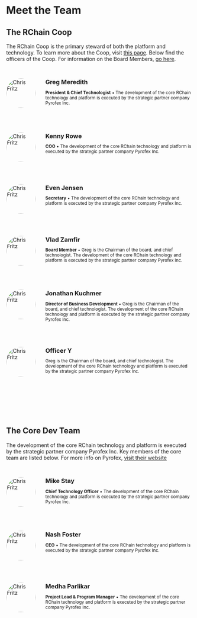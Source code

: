 # Meet the Team

## The RChain Coop
The RChain Coop is the primary steward of both the platform and technology. To learn more about the Coop, visit [this page](/). Below find the officers of the Coop. For information on the Board Members, [go here](/the-board).

<!-- Greg Meredith -->
<div class="vuer" style="display: flex; padding: 30px 0;">
	<div class="avatar" style="flex:0 0 80px;">
		<img src="https://static1.squarespace.com/static/5875463529687ffb91f6e83a/59074773b3db2ba7ea143022/5907479817bffc3ea35faeba/1511205361604/greg_meredith_profile+picture.jpg?format=500w" alt="Chris Fritz" width="80" height="80" style="border-radius: 50%;">
	</div> 
	<div class="profile" style="padding-left: 26px; flex: 1;">
		<h3 style="margin: 0;">Greg Meredith</h3> 
		<p style="font-size: 0.84em;"><b>President &amp; Chief Technologist</b> • The development of the core RChain technology and platform is executed by the strategic partner company Pyrofex Inc.</p>    
    </div>
</div>

<!-- Kenny Rowe -->
<div class="vuer" style="display: flex; padding: 30px 0;">
	<div class="avatar" style="flex:0 0 80px;">
		<img src="https://github.com/chrisvfritz.png" alt="Chris Fritz" width="80" height="80" style="border-radius: 50%;">
	</div> 
	<div class="profile" style="padding-left: 26px; flex: 1;">
		<h3 style="margin: 0;">Kenny Rowe</h3> 
		<p style="font-size: 0.84em;"><b>COO</b> • The development of the core RChain technology and platform is executed by the strategic partner company Pyrofex Inc.</p>    
    </div>
</div>

<!-- Kenny Rowe -->
<div class="vuer" style="display: flex; padding: 30px 0;">
	<div class="avatar" style="flex:0 0 80px;">
		<img src="https://github.com/dckc.png" alt="Chris Fritz" width="80" height="80" style="border-radius: 50%;">
	</div> 
	<div class="profile" style="padding-left: 26px; flex: 1;">
		<h3 style="margin: 0;">Even Jensen</h3> 
		<p style="font-size: 0.84em;"><b>Secretary</b> •  The development of the core RChain technology and platform is executed by the strategic partner company Pyrofex Inc.</p>    
    </div>
</div>

<!-- Kenny Rowe -->
<div class="vuer" style="display: flex; padding: 30px 0;">
	<div class="avatar" style="flex:0 0 80px;">
		<img src="https://github.com/pmoorman.png" alt="Chris Fritz" width="80" height="80" style="border-radius: 50%;">
	</div> 
	<div class="profile" style="padding-left: 26px; flex: 1;">
		<h3 style="margin: 0;">Vlad Zamfir</h3> 
		<p style="font-size: 0.84em;"><b>Board Member</b> • Greg is the Chairman of the board, and chief technologist. The development of the core RChain technology and platform is executed by the strategic partner company Pyrofex Inc.</p>    
    </div>
</div>

<!-- Kenny Rowe -->
<div class="vuer" style="display: flex; padding: 30px 0;">
	<div class="avatar" style="flex:0 0 80px;">
		<img src="https://github.com/ottermagically.png" alt="Chris Fritz" width="80" height="80" style="border-radius: 50%;">
	</div> 
	<div class="profile" style="padding-left: 26px; flex: 1;">
		<h3 style="margin: 0;">Jonathan Kuchmer</h3> 
		<p style="font-size: 0.84em;"><b>Director of Business Development</b> • Greg is the Chairman of the board, and chief technologist. The development of the core RChain technology and platform is executed by the strategic partner company Pyrofex Inc.</p>    
    </div>
</div>

<!-- Kenny Rowe -->
<div class="vuer" style="display: flex; padding: 25px 0 100px; ">
	<div class="avatar" style="flex:0 0 80px;">
		<img src="https://github.com/chrisvfritz.png" alt="Chris Fritz" width="80" height="80" style="border-radius: 50%;">
	</div> 
	<div class="profile" style="padding-left: 26px; flex: 1;">
		<h3 style="margin: 0;">Officer Y</h3> 
		<p style="font-size: 0.84em;">Greg is the Chairman of the board, and chief technologist. The development of the core RChain technology and platform is executed by the strategic partner company Pyrofex Inc.</p>    
    </div>
</div>


## The Core Dev Team
The development of the core RChain technology and platform is executed by the strategic partner company Pyrofex Inc. 
Key members of the core team are listed below. For more info on Pyrofex, [visit their website](https://pyrofex.net)

<!-- Mike Stay -->
<div class="vuer" style="display: flex; padding: 30px 0;">
	<div class="avatar" style="flex:0 0 80px;">
		<img src="https://media.licdn.com/dms/image/C4D03AQE8eQOXtC7mRg/profile-displayphoto-shrink_800_800/0?e=1545264000&v=beta&t=1tNt-DeIz6B5VcrwHFx-8zlICRkJfbAwHauid-zyILY" alt="Chris Fritz" width="80" height="80" style="border-radius: 50%;">
	</div> 
	<div class="profile" style="padding-left: 26px; flex: 1;">
		<h3 style="margin: 0;">Mike Stay</h3> 
		<p style="font-size: 0.84em;"><b>Chief Technology Officer</b> • The development of the core RChain technology and platform is executed by the strategic partner company Pyrofex Inc.</p>    
    </div>
</div>

<!-- Nash Foster -->
<div class="vuer" style="display: flex; padding: 30px 0;">
	<div class="avatar" style="flex:0 0 80px;">
		<img src="https://pbs.twimg.com/profile_images/950445943379263488/tT8d-6i2_400x400.jpg" alt="Chris Fritz" width="80" height="80" style="border-radius: 50%;">
	</div> 
	<div class="profile" style="padding-left: 26px; flex: 1;">
		<h3 style="margin: 0;">Nash Foster</h3> 
		<p style="font-size: 0.84em;"><b>CEO</b> • The development of the core RChain technology and platform is executed by the strategic partner company Pyrofex Inc.</p>    
    </div>
</div>

<!-- Medha Parlikar -->
<div class="vuer" style="display: flex; padding: 30px 0;">
	<div class="avatar" style="flex:0 0 80px;">
		<img src="https://media.licdn.com/dms/image/C5103AQGMM8h1QGiXWA/profile-displayphoto-shrink_800_800/0?e=1545264000&v=beta&t=ksnC2WhbO5q8olMQEONbQYrHn-rRiez620LrZFrvJ8A" alt="Chris Fritz" width="80" height="80" style="border-radius: 50%;">
	</div> 
	<div class="profile" style="padding-left: 26px; flex: 1;">
		<h3 style="margin: 0;">Medha Parlikar</h3> 
		<p style="font-size: 0.84em;"><b>Project Lead &amp; Program Manager</b> •  The development of the core RChain technology and platform is executed by the strategic partner company Pyrofex Inc.</p>    
    </div>
</div>